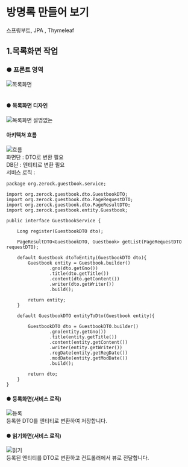# 방명록 만들어 보기
스프링부트, JPA , Thymeleaf


## 1.목록화면 작업 
### ● 프론트 영역
![목록화면](https://user-images.githubusercontent.com/96603612/208294539-7bb0ac1c-15bf-4ec2-b305-afdcec75ea7a.png)
<br><br>
#### ● 목록화면 디자인
![목록화면 설명없는](https://user-images.githubusercontent.com/96603612/208295019-77a5b9a3-8e39-45f0-9deb-b308ff240537.png)
#### 아키텍쳐 흐름
![흐름](https://user-images.githubusercontent.com/96603612/208407066-13d3660a-7209-4eac-a9e9-87ce59d67d7b.png)<br>
화면단 : DTO로 변환 필요<br>
DB단 : 엔티티로 변환 필요<br>
서비스 로직 : 
<br>

    package org.zerock.guestbook.service;

    import org.zerock.guestbook.dto.GuestbookDTO;
    import org.zerock.guestbook.dto.PageRequestDTO;
    import org.zerock.guestbook.dto.PageResultDTO;
    import org.zerock.guestbook.entity.Guestbook;

    public interface GuestbookService {

        Long register(GuestbookDTO dto);

        PageResultDTO<GuestbookDTO, Guestbook> getList(PageRequestDTO requestDTO);

        default Guestbook dtoToEntity(GuestbookDTO dto){
            Guestbook entity = Guestbook.builder()
                    .gno(dto.getGno())
                    .title(dto.getTitle())
                    .content(dto.getContent())
                    .writer(dto.getWriter())
                    .build();

            return entity;
        }

        default GuestbookDTO entityToDto(Guestbook entity){

            GuestbookDTO dto = GuestbookDTO.builder()
                    .gno(entity.getGno())
                    .title(entity.getTitle())
                    .content(entity.getContent())
                    .writer(entity.getWriter())
                    .regDate(entity.getRegDate())
                    .modDate(entity.getModDate())
                    .build();

            return dto;
        }
    }

#### ● 등록화면(서비스 로직)
![등록](https://user-images.githubusercontent.com/96603612/208405915-a0bcc05c-030e-47ce-9bfa-c34b86de2292.png)<br>
등록한 DTO를 엔티티로 변환하여 저장합니다. 
#### ● 읽기화면(서비스 로직)
![읽기](https://user-images.githubusercontent.com/96603612/208406384-5312c973-34fe-4869-b9fa-e31308de76d0.png)<br>
등록된 엔티티를 DTO로 변환하고  컨트롤러에서 뷰로 전달합니다.


